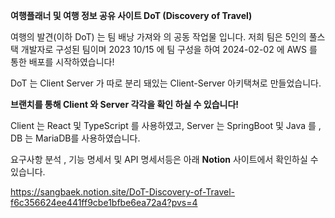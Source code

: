**여행플래너 및 여행 정보 공유 사이트 DoT (Discovery of Travel)**

여행의 발견(이하 DoT) 는 팀 배낭 가져와 의 공동 작업물 입니다.
저희 팀은 5인의 풀스택 개발자로 구성된 팀이며 2023 10/15 에 팀 구성을 하여
2024-02-02 에 AWS 를 통한 배포를 시작하였습니다!

DoT 는 Client Server 가 따로 분리 돼있는 Client-Server 아키택쳐로 만들었습니다.

**브랜치를 통해 Client 와 Server 각각을 확인 하실 수 있습니다!**


Client 는 React 및 TypeScript 를 사용하였고, Server 는 SpringBoot 및 Java 를 , DB 는 MariaDB를 사용하였습니다.

요구사항 분석 , 기능 명세서 및 API 명세서등은 아래 **Notion** 사이트에서 확인하실 수 있습니다.

https://sangbaek.notion.site/DoT-Discovery-of-Travel-f6c356624ee441ff9cbe1bfbe6ea72a4?pvs=4